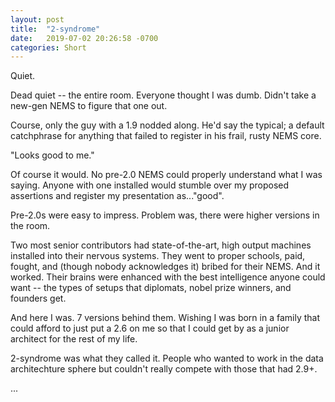 ```yaml
---
layout: post
title:  "2-syndrome"
date:   2019-07-02 20:26:58 -0700
categories: Short
---
```

Quiet.

Dead quiet -- the entire room. Everyone thought I was dumb. Didn't take a new-gen NEMS to figure that one out.

Course, only the guy with a 1.9 nodded along. He'd say the typical; a default catchphrase for anything that failed to register in his frail, rusty NEMS core.

"Looks good to me."

Of course it would. No pre-2.0 NEMS could properly understand what I was saying. Anyone with one installed would stumble over my proposed assertions and register my presentation as..."good".

Pre-2.0s were easy to impress. Problem was, there were higher versions in the room.

Two most senior contributors had state-of-the-art, high output machines installed into their nervous systems. They went to proper schools, paid, fought, and (though nobody acknowledges it) bribed for their NEMS. And it worked. Their brains were enhanced with the best intelligence anyone could want -- the types of setups that diplomats, nobel prize winners, and founders get.

And here I was. 7 versions behind them. Wishing I was born in a family that could afford to just put a 2.6 on me so that I could get by as a junior architect for the rest of my life.

2-syndrome was what they called it. People who wanted to work in the data architechture sphere but couldn't really compete with those that had 2.9+.

...






